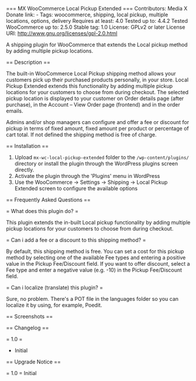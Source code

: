 === MX WooCommerce Local Pickup Extended ===
Contributors: Media X
Donate link: -
Tags: woocommerce, shipping, local pickup, multiple locations, options, delivery
Requires at least: 4.0
Tested up to: 4.4.2
Tested WooCommerce up to: 2.5.0
Stable tag: 1.0
License: GPLv2 or later
License URI: http://www.gnu.org/licenses/gpl-2.0.html

A shipping plugin for WooCommerce that extends the Local pickup method by adding multiple pickup locations.

== Description ==

The built-in WooCommerce Local Pickup shipping method allows your customers pick up their purchased products personally, in your store. Local Pickup Extended extends this functionality by adding multiple pickup locations for your customers to choose from during checkout. The selected pickup location is displayed to your customer on Order details page (after purchase), in the Account – View Order page (frontend) and in the order emails. 

Admins and/or shop managers can configure and offer a fee or discount for pickup in terms of fixed amount, fixed amount per product or percentage of cart total. If not defined the shipping method is free of charge.

== Installation ==

1. Upload `mx-wc-local-pickup-extended` folder to the `/wp-content/plugins/` directory or install the plugin through the WordPress plugins screen directly.
2. Activate the plugin through the 'Plugins' menu in WordPress
3. Use the WooCommerce -> Settings -> Shipping -> Local Pickup Extended screen to configure the available options


== Frequently Asked Questions ==

= What does this plugin do? =

This plugin extends the in-built Local pickup functionality by adding multiple pickup locations for your customers to choose from during checkout.

= Can i add a fee or a discount to this shipping method? =

By default, this shipping method is free. You can set a cost for this pickup method by selecting one of the available Fee types and entering a positive value in the Pickup Fee/Discount field. If you want to offer discount, select a Fee type and enter a negative value (e.g. -10) in the Pickup Fee/Discount field.

= Can i localize (translate) this plugin? =

Sure, no problem. There's a POT file in the languages folder so you can localize it by using, for example, Poedit.

== Screenshots ==

== Changelog ==

= 1.0 =
* Initial

== Upgrade Notice ==

= 1.0 =
Initial
